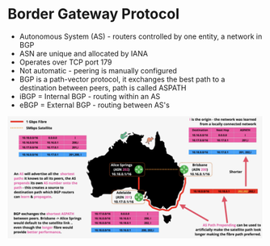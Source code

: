 # Border Gateway Protocol

- Autonomous System (AS) - routers controlled by one entity, a network in BGP
- ASN are unique and allocated by IANA
- Operates over TCP port 179
- Not automatic - peering is manually configured
- BGP is a path-vector protocol, it exchanges the best path to a destination between peers, path is called ASPATH
- iBGP = Internal BGP - routing within an AS
- eBGP = External BGP - routing between AS's

![Pasted image 20250531202634.png](_atts/Pasted%20image%2020250531202634.png)